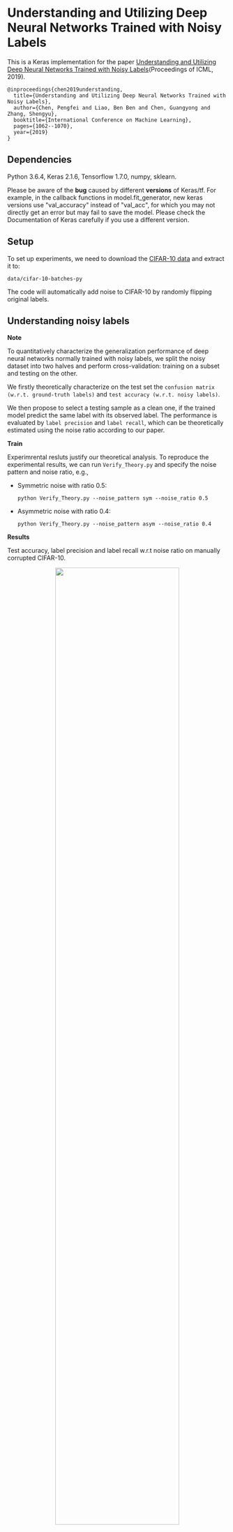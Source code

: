 # Understanding and Utilizing Deep Neural Networks Trained with Noisy Labels
This is a Keras implementation for the paper [Understanding and Utilizing Deep Neural Networks Trained with Noisy Labels](http://proceedings.mlr.press/v97/chen19g.html)(Proceedings of ICML, 2019).


```
@inproceedings{chen2019understanding,
  title={Understanding and Utilizing Deep Neural Networks Trained with Noisy Labels},
  author={Chen, Pengfei and Liao, Ben Ben and Chen, Guangyong and Zhang, Shengyu},
  booktitle={International Conference on Machine Learning},
  pages={1062--1070},
  year={2019}
}
```

## Dependencies
Python 3.6.4, Keras 2.1.6, Tensorflow 1.7.0, numpy, sklearn.

Please be aware of the **bug** caused by different **versions** of Keras/tf. For example, in the callback functions in model.fit_generator, new keras versions use "val_accuracy" instead of "val_acc", for which you may not directly get an error but may fail to save the model. Please check the Documentation of Keras carefully if you use a different version.



## Setup
To set up experiments, we need to download the [CIFAR-10 data](https://www.cs.toronto.edu/~kriz/cifar-10-python.tar.gz) and extract it to:

```
data/cifar-10-batches-py
```
The code will automatically add noise to CIFAR-10 by randomly flipping original labels.

## Understanding noisy labels
**Note**

To quantitatively characterize the generalization performance of deep neural networks normally trained with noisy labels, we split the noisy dataset into two halves and perform cross-validation: training on a subset and testing on the other.

We firstly theoretically characterize on the test set the ```confusion matrix (w.r.t. ground-truth labels)``` and ```test accuracy (w.r.t. noisy labels)```.

We then propose to select a testing sample as a clean one, if the trained model predict the same label with its observed label. The performance is evaluated by ```label precision``` and ```label recall```, which can be theoretically estimated using the noise ratio according to our paper.

**Train**

Experimrental resluts justify our theoretical analysis. To reproduce the experimental results, we can run ```Verify_Theory.py``` and specify the noise pattern and noise ratio, e.g., 

* Symmetric noise with ratio 0.5:

  ```python Verify_Theory.py --noise_pattern sym --noise_ratio 0.5```
  
* Asymmetric noise with ratio 0.4:

  ```python Verify_Theory.py --noise_pattern asym --noise_ratio 0.4``` 

**Results**

Test accuracy, label precision and label recall w.r.t noise ratio on manually corrupted CIFAR-10. 

<div align=center><img src="https://github.com/chenpf1025/noisy_label_understanding_utilizing/blob/master/results/LPLR.png" width = "75%"/></div>

Confusion matrix M approximates noise transistion matrix T.

<div align=center><img src="https://github.com/chenpf1025/noisy_label_understanding_utilizing/blob/master/results/Confusion.png" width = "75%"/></div>

## Simply cleaning noisy datasets
**Train**

If you only want to use INCV to clean a noisy dataset, you can run INCV.py only, e.g., on CIFAR-10 with

* 50% symmetric noise:

  ```python INCV.py --noise_pattern sym --noise_ratio 0.5 --dataset cifar10```
  
* 40% asymmetric noise:

  ```python INCV.py --noise_pattern asym --noise_ratio 0.4 --dataset cifar10```
  
The results will be saved in 'results/(dataset)/(noise_pattern)/(noise_ratio)/(XXX.csv)' with columns ('y', 'y_noisy', 'select', 'candidate', 'eval_ratio').

**Results**

```label precision``` and ```label recall``` on the manually corrupted CIFAR-10.

<div align=center><img src="https://github.com/chenpf1025/noisy_label_understanding_utilizing/blob/master/results/INCV.png" width = "50%"/></div>

Our INCV accurately identifies most clean samples. For example, under symmetric noise of ratio 0.5, it selects about 90% (=LR) of the clean samples, and the noise ratio of the selected set is reduced to around 10% (=1−LP).

## Cleaning noisy datasets and robustly training deep neural networks
**Note**

We present the Iterative Noisy Cross-Validation (INCV) to select a subset of clean samples, then modify the [Co-teaching](https://arxiv.org/abs/1804.06872) strategy to train noise-robust deep neural networks. 

**Train**

E.g., use our method to train on CIFAR-10 with

* 50% symmetric noise:

  ```python INCV_main.py --noise_pattern sym --noise_ratio 0.5 --dataset cifar10```
  
* 40% asymmetric noise:

  ```python INCV_main.py --noise_pattern asym --noise_ratio 0.4 --dataset cifar10```

**Results**

Average test accuracy (%, 5 runs) with standard deviation:

|    Method    |  Sym. 0.2  |   Sym. 0.5  |  Sym. 0.8  |  Aym. 0.4  |
|:------------:|:----------:|:-----------:|:----------:|:----------:|
| [F-correction](https://arxiv.org/abs/1609.03683) | 85.08±0.43 |  76.02±0.19 | 34.76±4.53 | 83.55±2.15 |
|  [Decoupling](https://arxiv.org/abs/1706.02613)  | 86.72±0.32 |  79.31±0.62 | 36.90±4.61 | 75.27±0.83 |
|  [Co-teaching](https://arxiv.org/abs/1804.06872) | 89.05±0.32 |  82.12±0.59 | 16.21±3.02 | 84.55±2.81 |
|   [MentorNet](https://arxiv.org/abs/1712.05055)  | 88.36±0.46 |  77.10±0.44 | 28.89±2.29 | 77.33±0.79 |
|      [D2L](https://arxiv.org/abs/1806.02612)     | 86.12±0.43 | 67.39±13.62 | 10.02±0.04 | 85.57±1.21 |
|     Ours     | **89.71±0.18** |  **84.78±0.33** | **52.27±3.50** | **86.04±0.54** |


Average test accuracy (%, 5 runs) during training:

<div align=center><img src="https://github.com/chenpf1025/noisy_label_understanding_utilizing/blob/master/results/TestAcc.png" width = "100%"/></div>

## Cite
Please cite our paper if you use this code in your research work.

## Questions/Bugs
Please submit a Github issue or contact chenpf.cuhk@gmail.com if you have any questions or find any bugs.
